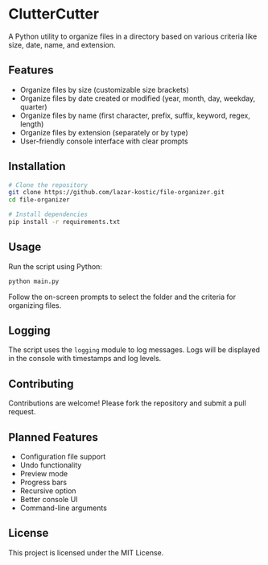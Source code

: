 # ClutterCutter

A Python utility to organize files in a directory based on various criteria like size, date, name, and extension.

## Features

- Organize files by size (customizable size brackets)
- Organize files by date created or modified (year, month, day, weekday, quarter)
- Organize files by name (first character, prefix, suffix, keyword, regex, length)
- Organize files by extension (separately or by type)
- User-friendly console interface with clear prompts

## Installation

```bash
# Clone the repository
git clone https://github.com/lazar-kostic/file-organizer.git
cd file-organizer

# Install dependencies
pip install -r requirements.txt
```

## Usage

Run the script using Python:

```bash
python main.py
```

Follow the on-screen prompts to select the folder and the criteria for organizing files.

## Logging

The script uses the `logging` module to log messages. Logs will be displayed in the console with timestamps and log levels.

## Contributing

Contributions are welcome! Please fork the repository and submit a pull request.

## Planned Features
- Configuration file support
- Undo functionality
- Preview mode
- Progress bars
- Recursive option
- Better console UI
- Command-line arguments

## License

This project is licensed under the MIT License.
